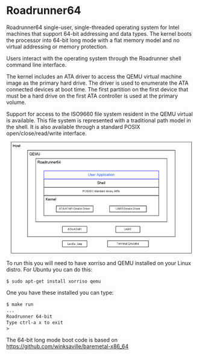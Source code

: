 # Roadrunner64


Roadrunner64 single-user, single-threaded operating system for Intel
machines that support 64-bit addressing and data types.  The kernel boots
the processor into 64-bit long mode with a flat memory model and no virtual
addressing or memory protection.

Users interact with the operating system through the Roadrunner shell
command line interface.

The kernel includes an ATA driver to access the QEMU virtual machine image
as the primary hard drive.  The driver is used to enumerate the ATA
connected devices at boot time.  The first partition on the first device
that must be a hard drive on the first ATA controller is used at the
primary volume.

Support for access to the ISO9660 file system resident in the QEMU virtual
is available.  This file system is represented with a traditional path
model in the shell.  It is also available through a standard POSIX
open/close/read/write interface.

<p align="center"><img width="480px" src="doc/Roadrunner64.png"></p>

To run this you will need to have xorriso and QEMU installed on your Linux distro.  For Ubuntu you can do this:

```
$ sudo apt-get install xorriso qemu
```

One you have these installed you can type:

```
$ make run
...
Roadrunner 64-bit
Type ctrl-a x to exit
>
```

The 64-bit long mode boot code is based on
https://github.com/winksaville/baremetal-x86_64

